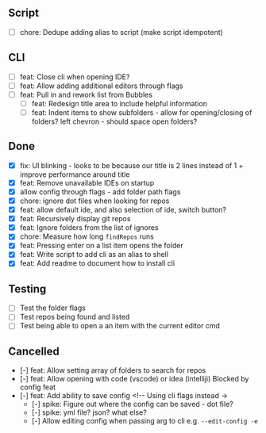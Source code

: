 ## Script
- [ ] chore: Dedupe adding alias to script (make script idempotent)

## CLI
- [ ] feat: Close cli when opening IDE?
- [ ] feat: Allow adding additional editors through flags
- [ ] feat: Pull in and rework list from Bubbles
  - [ ] feat: Redesign title area to include helpful information
  - [ ] feat: Indent items to show subfolders - allow for opening/closing of folders? left chevron - should space open folders?

## Done
- [x] fix: UI blinking - looks to be because our title is 2 lines instead of 1 + improve performance around title
- [x] feat: Remove unavailable IDEs on startup
- [x] allow config through flags - add folder path flags
- [x] chore: ignore dot files when looking for repos
- [x] feat: allow default ide, and also selection of ide, switch button?
- [x] feat: Recursively display git repos
- [x] feat: Ignore folders from the list of ignores
- [x] chore: Measure how long `findRepos` runs
- [x] feat: Pressing enter on a list item opens the folder
- [x] feat: Write script to add cli as an alias to shell
- [x] feat: Add readme to document how to install cli

## Testing
- [ ] Test the folder flags
- [ ] Test repos being found and listed
- [ ] Test being able to open a an item with the current editor cmd

## Cancelled
- [-] feat: Allow setting array of folders to search for repos <!-- superseded -->
- [-] feat: Allow opening with code (vscode) or idea (intelliji) Blocked by config feat
- [-] feat: Add ability to save config <!-- Using cli flags instead ->
  - [-] spike: Figure out where the config can be saved - dot file?
  - [-] spike: yml file? json? what else? 
  - [-] Allow editing config when passing arg to cli e.g. `--edit-config -e`